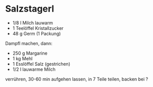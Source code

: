 # Salzstagerl

* 1/8 l Milch lauwarm
* 1 Teelöffel Kristallzucker
* 48 g Germ (1 Packung)

Dampfl machen, dann:

* 250 g Margarine
* 1 kg Mehl
* 1 Esslöffel Salz (gestrichen)
* 1/2 l lauwarme Milch

verrühren, 30-60 min aufgehen lassen, in 7 Teile teilen, backen bei ?
